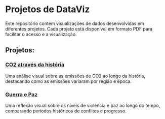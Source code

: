 # Projetos de DataViz

Este repositório contém visualizações de dados desenvolvidas em diferentes projetos. Cada projeto está disponível em formato PDF para facilitar o acesso e a visualização.

## Projetos:

### [CO2 através da história](dataviz/blob/main/CO2_atraves_da_historia/CO2%20atrav%C3%A9s%20da%20hist%C3%B3ria%20-%20Diogo%20Hiroyuki.pdf)
Uma análise visual sobre as emissões de CO2 ao longo da história, destacando como as emissões variaram por região e época.

### [Guerra e Paz](dataviz/blob/main/guerra_e_paz/Guerra%20e%20Paz%20-%20Diogo%20Hiroyuki.pdf)
Uma reflexão visual sobre os níveis de violência e paz ao longo do tempo, comparando períodos históricos de conflitos e progresso.
